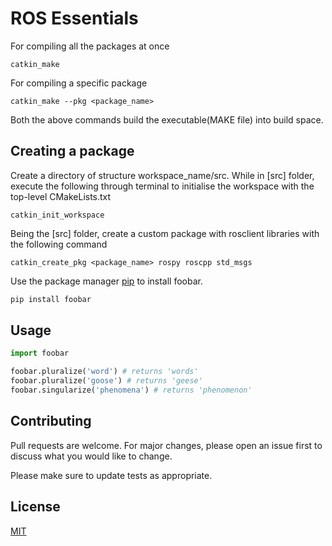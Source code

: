 # ROS Essentials

For compiling all the packages at once
```
catkin_make
```
For compiling a specific package 
```
catkin_make --pkg <package_name>
```
Both the above commands build the executable(MAKE file) into build space.

## Creating a package

Create a directory of structure workspace_name/src. While in [src] folder, execute the following through terminal to initialise the workspace with the top-level CMakeLists.txt 
```
catkin_init_workspace
```
Being the [src] folder, create a custom package with rosclient libraries with the following command
```
catkin_create_pkg <package_name> rospy roscpp std_msgs
```

Use the package manager [pip](https://pip.pypa.io/en/stable/) to install foobar.

```bash
pip install foobar
```

## Usage

```python
import foobar

foobar.pluralize('word') # returns 'words'
foobar.pluralize('goose') # returns 'geese'
foobar.singularize('phenomena') # returns 'phenomenon'
```

## Contributing
Pull requests are welcome. For major changes, please open an issue first to discuss what you would like to change.

Please make sure to update tests as appropriate.

## License
[MIT](https://choosealicense.com/licenses/mit/)

